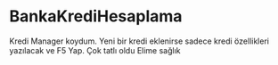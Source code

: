 # BankaKrediHesaplama
Kredi Manager koydum. Yeni bir kredi eklenirse sadece kredi özellikleri yazılacak ve F5 Yap. Çok tatlı oldu Elime sağlık
